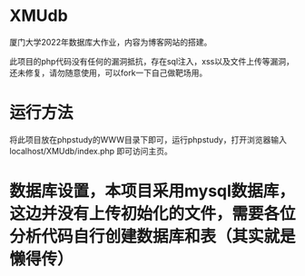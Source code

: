 # XMUdb
厦门大学2022年数据库大作业，内容为博客网站的搭建。

此项目的php代码没有任何的漏洞抵抗，存在sql注入，xss以及文件上传等漏洞，还未修复，请勿随意使用，可以fork一下自己做靶场用。

# 运行方法
将此项目放在phpstudy的WWW目录下即可，运行phpstudy，打开浏览器输入
localhost/XMUdb/index.php  即可访问主页。

# 数据库设置，本项目采用mysql数据库，这边并没有上传初始化的文件，需要各位分析代码自行创建数据库和表（其实就是懒得传）
